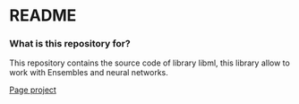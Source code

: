 # README #

### What is this repository for? ###

This repository contains the source code of library libml, this library allow to work with Ensembles and neural networks.


[Page project](https://pdoren.github.io/correntropy-and-ensembles-in-deep-learning)
